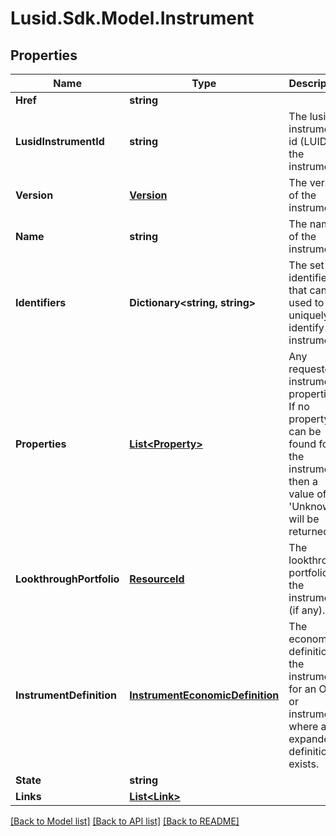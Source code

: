 # Lusid.Sdk.Model.Instrument
## Properties

Name | Type | Description | Notes
------------ | ------------- | ------------- | -------------
**Href** | **string** |  | [optional] 
**LusidInstrumentId** | **string** | The lusid instrument id (LUID) of the instrument | [optional] 
**Version** | [**Version**](Version.md) | The version of the instrument | [optional] 
**Name** | **string** | The name of the instrument | [optional] 
**Identifiers** | **Dictionary&lt;string, string&gt;** | The set of identifiers that can be used to uniquely identify the instrument | [optional] 
**Properties** | [**List&lt;Property&gt;**](Property.md) | Any requested instrument properties. If no property can be found for the instrument, then  a value of &#39;Unknown&#39; will be returned | [optional] 
**LookthroughPortfolio** | [**ResourceId**](ResourceId.md) | The lookthrough portfolio of the instrument (if any). | [optional] 
**InstrumentDefinition** | [**InstrumentEconomicDefinition**](InstrumentEconomicDefinition.md) | The economic definition of the instrument for an OTC or instrument where an expanded definition exists. | [optional] 
**State** | **string** |  | 
**Links** | [**List&lt;Link&gt;**](Link.md) |  | [optional] 

[[Back to Model list]](../README.md#documentation-for-models) [[Back to API list]](../README.md#documentation-for-api-endpoints) [[Back to README]](../README.md)

